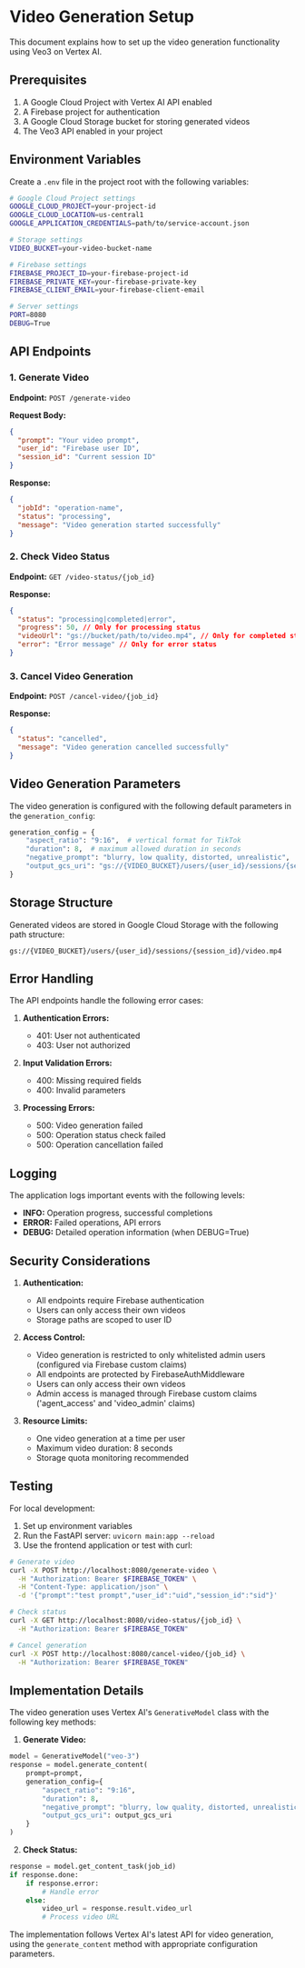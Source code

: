 # Video Generation Setup

This document explains how to set up the video generation functionality using Veo3 on Vertex AI.

## Prerequisites

1. A Google Cloud Project with Vertex AI API enabled
2. A Firebase project for authentication
3. A Google Cloud Storage bucket for storing generated videos
4. The Veo3 API enabled in your project

## Environment Variables

Create a `.env` file in the project root with the following variables:

```bash
# Google Cloud Project settings
GOOGLE_CLOUD_PROJECT=your-project-id
GOOGLE_CLOUD_LOCATION=us-central1
GOOGLE_APPLICATION_CREDENTIALS=path/to/service-account.json

# Storage settings
VIDEO_BUCKET=your-video-bucket-name

# Firebase settings
FIREBASE_PROJECT_ID=your-firebase-project-id
FIREBASE_PRIVATE_KEY=your-firebase-private-key
FIREBASE_CLIENT_EMAIL=your-firebase-client-email

# Server settings
PORT=8080
DEBUG=True
```

## API Endpoints

### 1. Generate Video

**Endpoint:** `POST /generate-video`

**Request Body:**

```json
{
  "prompt": "Your video prompt",
  "user_id": "Firebase user ID",
  "session_id": "Current session ID"
}
```

**Response:**

```json
{
  "jobId": "operation-name",
  "status": "processing",
  "message": "Video generation started successfully"
}
```

### 2. Check Video Status

**Endpoint:** `GET /video-status/{job_id}`

**Response:**

```json
{
  "status": "processing|completed|error",
  "progress": 50, // Only for processing status
  "videoUrl": "gs://bucket/path/to/video.mp4", // Only for completed status
  "error": "Error message" // Only for error status
}
```

### 3. Cancel Video Generation

**Endpoint:** `POST /cancel-video/{job_id}`

**Response:**

```json
{
  "status": "cancelled",
  "message": "Video generation cancelled successfully"
}
```

## Video Generation Parameters

The video generation is configured with the following default parameters in the `generation_config`:

```python
generation_config = {
    "aspect_ratio": "9:16",  # vertical format for TikTok
    "duration": 8,  # maximum allowed duration in seconds
    "negative_prompt": "blurry, low quality, distorted, unrealistic",
    "output_gcs_uri": "gs://{VIDEO_BUCKET}/users/{user_id}/sessions/{session_id}/"
}
```

## Storage Structure

Generated videos are stored in Google Cloud Storage with the following path structure:

```
gs://{VIDEO_BUCKET}/users/{user_id}/sessions/{session_id}/video.mp4
```

## Error Handling

The API endpoints handle the following error cases:

1. **Authentication Errors:**

   - 401: User not authenticated
   - 403: User not authorized

2. **Input Validation Errors:**

   - 400: Missing required fields
   - 400: Invalid parameters

3. **Processing Errors:**
   - 500: Video generation failed
   - 500: Operation status check failed
   - 500: Operation cancellation failed

## Logging

The application logs important events with the following levels:

- **INFO:** Operation progress, successful completions
- **ERROR:** Failed operations, API errors
- **DEBUG:** Detailed operation information (when DEBUG=True)

## Security Considerations

1. **Authentication:**

   - All endpoints require Firebase authentication
   - Users can only access their own videos
   - Storage paths are scoped to user ID

2. **Access Control:**

   - Video generation is restricted to only whitelisted admin users (configured via Firebase custom claims)
   - All endpoints are protected by FirebaseAuthMiddleware
   - Users can only access their own videos
   - Admin access is managed through Firebase custom claims ('agent_access' and 'video_admin' claims)

3. **Resource Limits:**
   - One video generation at a time per user
   - Maximum video duration: 8 seconds
   - Storage quota monitoring recommended

## Testing

For local development:

1. Set up environment variables
2. Run the FastAPI server: `uvicorn main:app --reload`
3. Use the frontend application or test with curl:

```bash
# Generate video
curl -X POST http://localhost:8080/generate-video \
  -H "Authorization: Bearer $FIREBASE_TOKEN" \
  -H "Content-Type: application/json" \
  -d '{"prompt":"test prompt","user_id":"uid","session_id":"sid"}'

# Check status
curl -X GET http://localhost:8080/video-status/{job_id} \
  -H "Authorization: Bearer $FIREBASE_TOKEN"

# Cancel generation
curl -X POST http://localhost:8080/cancel-video/{job_id} \
  -H "Authorization: Bearer $FIREBASE_TOKEN"
```

## Implementation Details

The video generation uses Vertex AI's `GenerativeModel` class with the following key methods:

1. **Generate Video:**

```python
model = GenerativeModel("veo-3")
response = model.generate_content(
    prompt=prompt,
    generation_config={
        "aspect_ratio": "9:16",
        "duration": 8,
        "negative_prompt": "blurry, low quality, distorted, unrealistic",
        "output_gcs_uri": output_gcs_uri
    }
)
```

2. **Check Status:**

```python
response = model.get_content_task(job_id)
if response.done:
    if response.error:
        # Handle error
    else:
        video_url = response.result.video_url
        # Process video URL
```

The implementation follows Vertex AI's latest API for video generation, using the `generate_content` method with appropriate configuration parameters.
